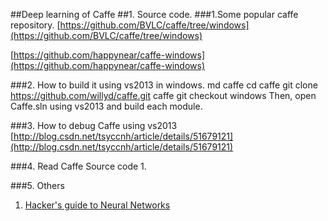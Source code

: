 ##Deep learning of Caffe
##1. Source code.
###1.Some popular caffe repository.
[https://github.com/BVLC/caffe/tree/windows](https://github.com/BVLC/caffe/tree/windows)

[https://github.com/happynear/caffe-windows](https://github.com/happynear/caffe-windows)

###2. How to build it using vs2013 in windows.
	md caffe
	cd caffe
	git clone https://github.com/willyd/caffe.git caffe
	git checkout windows
Then, open Caffe.sln using vs2013 and build each module.


###3. How to debug Caffe using vs2013
[http://blog.csdn.net/tsyccnh/article/details/51679121](http://blog.csdn.net/tsyccnh/article/details/51679121)

###4. Read Caffe Source code
1.[]()

###5. Others
1. [Hacker's guide to Neural Networks](http://karpathy.github.io/neuralnets/)